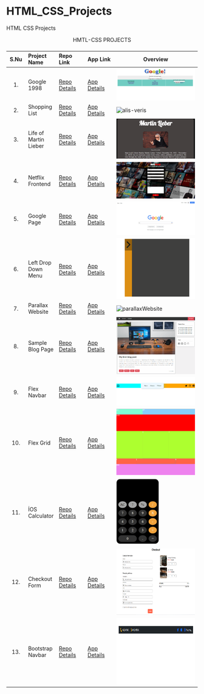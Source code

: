 # HTML_CSS_Projects
HTML CSS Projects

<table class="table">
  <caption>HMTL-CSS PROJECTS<caption>
  <thead>
    <tr>
      <th width="10%">S.Nu</td>
      <th align="left" width="15%">Project Name</th>
      <th align="left" width="15%">Repo Link</th>
      <th align="left" width="15%">App Link</th>
      <th align="center">Overview</th>
    </tr>
  </thead>
  <tbody>
     <tr>
      <td align=center >1.</td>
      <td>Google 1998</td>
      <td><a href="https://github.com/Tolga-Han-Yilmaz/google_1998" target="_blank">Repo Details</td>
      <td><a href="https://tolga-han-yilmaz.github.io/google_1998/" target="_blank">App Details</td>
      <td><img src="./img/google1998.png" alt="google1998"></td>
    </tr>
    <tr>
      <td align=center >2.</td>
      <td>Shopping List</td>
      <td><a href="https://github.com/Tolga-Han-Yilmaz/Alis-veris-Project" target="_blank">Repo Details</td>
      <td><a href="https://tolga-han-yilmaz.github.io/Alis-veris-Project/" target="_blank">App Details</td>
      <td><img src="./img/2-alısveris.png" alt="alis-veris"></td>
    </tr>
    <tr>
      <td align=center >3.</td>
      <td>Life of Martin Lieber</td>
      <td><a href="https://github.com/Tolga-Han-Yilmaz/Martin-Lieber" target="_blank">Repo Details</td>
      <td><a href="https://tolga-han-yilmaz.github.io/Martin-Lieber/" target="_blank">App Details</td>
      <td><img src="./img/3-martinlieber.gif" alt="martinlieber"></td>
    </tr>
    <tr>
      <td align=center >4.</td>
      <td>Netflix Frontend</td>
      <td><a href="https://github.com/Tolga-Han-Yilmaz/Survey-From-Project" target="_blank">Repo Details</td>
      <td><a href="https://tolga-han-yilmaz.github.io/Survey-From-Project/" target="_blank">App Details</td>
      <td><img src="./img/4-netflix.png" alt="netflix"></td>
    </tr>
    <tr>
      <td align=center >5.</td>
      <td>Google Page</td>
      <td><a href="https://github.com/Tolga-Han-Yilmaz/google-landing-project" target="_blank">Repo Details</td>
      <td><a href="https://tolga-han-yilmaz.github.io/google-landing-project/" target="_blank">App Details</td>
      <td><img src="./img/5-google.gif" alt="google"></td>
    </tr>
    <tr>
      <td align=center >6.</td>
      <td>Left Drop Down Menu</td>
      <td><a href="https://github.com/Tolga-Han-Yilmaz/sol-acilir-menu" target="_blank">Repo Details</td>
      <td><a href="https://tolga-han-yilmaz.github.io/sol-acilir-menu/" target="_blank">App Details</td>
      <td><img src="./img/6-menu.gif" alt="menu"></td>
    </tr>
    <tr>
      <td align=center >7.</td>
      <td>Parallax Website</td>
      <td><a href="https://github.com/Tolga-Han-Yilmaz/ParallaxWebsite" target="_blank">Repo Details</td>
      <td><a href="https://tolga-han-yilmaz.github.io/ParallaxWebsite/" target="_blank">App Details</td>
      <td><img src="./img/7-parallaxwebsite.gif" alt="parallaxWebsite"></td>
    </tr>
    <tr>
      <td align=center >8.</td>
      <td>Sample Blog Page</td>
      <td><a href="https://github.com/Tolga-Han-Yilmaz/blog-project" target="_blank">Repo Details</td>
      <td><a href="https://tolga-han-yilmaz.github.io/blog-project/" target="_blank">App Details</td>
      <td><img src="./img/8-blog.gif" alt="blog page"></td>
    </tr>
    <tr>
      <td align=center >9.</td>
      <td>Flex Navbar</td>
      <td><a href="https://github.com/Tolga-Han-Yilmaz/flex-navbar" target="_blank">Repo Details</td>
      <td><a href="https://tolga-han-yilmaz.github.io/flex-navbar/" target="_blank">App Details</td>
      <td><img src="./img/9-flex-navbar.gif" alt="navbar"></td>
    </tr>
    <tr>
      <td align=center >10.</td>
      <td>Flex Grid</td>
      <td><a href="https://github.com/Tolga-Han-Yilmaz/flex-grid" target="_blank">Repo Details</td>
      <td><a href="https://tolga-han-yilmaz.github.io/flex-grid/" target="_blank">App Details</td>
      <td><img src="./img/10-grid.png" alt="grid" height="175px"></td>
    </tr>
    <tr>
      <td align=center >11.</td>
      <td>İOS Calculator</td>
      <td><a href="https://github.com/Tolga-Han-Yilmaz/IOS_Calculator" target="_blank">Repo Details</td>
      <td><a href="https://tolga-han-yilmaz.github.io/IOS_Calculator/" target="_blank">App Details</td>
      <td><img src="./img/11-iosCalculator.gif" alt="IOS Calculator" height="175px"></td>
    </tr>
    <tr>
      <td align=center >12.</td>
      <td>Checkout Form</td>
      <td><a href="https://github.com/Tolga-Han-Yilmaz/checkout-form" target="_blank">Repo Details</td>
      <td><a href="https://tolga-han-yilmaz.github.io/checkout-form/" target="_blank">App Details</td>
      <td><img src="./img/12-checkoutform.png" alt="checkout form" height="175px"></td>
    </tr>
        <tr>
      <td align=center >13.</td>
      <td>Bootstrap Navbar</td>
      <td><a href="https://github.com/Tolga-Han-Yilmaz/bootstrap_navbar" target="_blank">Repo Details</td>
      <td><a href="https://tolga-han-yilmaz.github.io/bootstrap_navbar/" target="_blank">App Details</td>
      <td><img src="./img/13-bootstrapnavbar.gif" alt="bootstrap navbar" height="175px"></td>
    </tr>
   </tbody>
</table>